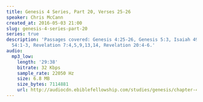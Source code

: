 ```yaml
---
title: Genesis 4 Series, Part 20, Verses 25-26
speaker: Chris McCann
created_at: 2016-05-03 21:00
slug: genesis-4-series-part-20
series: true
description: 'Passages covered: Genesis 4:25-26, Genesis 5:3, Isaiah 49:19-21, Isaiah
  54:1-3, Revelation 7:4,5,9,13,14, Revelation 20:4-6.'
audio:
  mp3_low:
    length: '29:38'
    bitrate: 32 Kbps
    sample_rate: 22050 Hz
    size: 6.8 MB
    size_bytes: 7114881
    url: http://audiocdn.ebiblefellowship.com/studies/genesis/chapter-4/2016.05.03_McCann_-_Genesis_4_Series_Part_20.mp3
---
```

